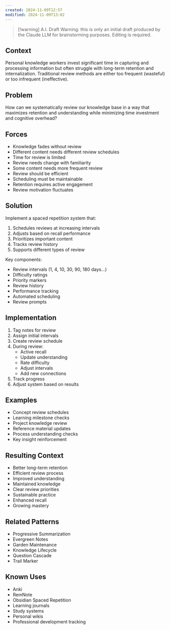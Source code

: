 ```yaml
---
created: 2024-11-09T12:57
modified: 2024-11-09T13:02
---
```


> [!warning] A.I. Draft
> Warning: this is only an initial draft produced by the Claude LLM for brainstorming purposes. Editing is required.

## Context

Personal knowledge workers invest significant time in capturing and processing information but often struggle with long-term retention and internalization. Traditional review methods are either too frequent (wasteful) or too infrequent (ineffective).

## Problem

How can we systematically review our knowledge base in a way that maximizes retention and understanding while minimizing time investment and cognitive overhead?

## Forces

- Knowledge fades without review
- Different content needs different review schedules
- Time for review is limited
- Review needs change with familiarity
- Some content needs more frequent review
- Review should be efficient
- Scheduling must be maintainable
- Retention requires active engagement
- Review motivation fluctuates

## Solution

Implement a spaced repetition system that:

1. Schedules reviews at increasing intervals
2. Adjusts based on recall performance
3. Prioritizes important content
4. Tracks review history
5. Supports different types of review

Key components:

- Review intervals (1, 4, 10, 30, 90, 180 days...)
- Difficulty ratings
- Priority markers
- Review history
- Performance tracking
- Automated scheduling
- Review prompts

## Implementation

1. Tag notes for review
2. Assign initial intervals
3. Create review schedule
4. During review:
    - Active recall
    - Update understanding
    - Rate difficulty
    - Adjust intervals
    - Add new connections
5. Track progress
6. Adjust system based on results

## Examples

- Concept review schedules
- Learning milestone checks
- Project knowledge review
- Reference material updates
- Process understanding checks
- Key insight reinforcement

## Resulting Context

- Better long-term retention
- Efficient review process
- Improved understanding
- Maintained knowledge
- Clear review priorities
- Sustainable practice
- Enhanced recall
- Growing mastery

## Related Patterns

- Progressive Summarization
- Evergreen Notes
- Garden Maintenance
- Knowledge Lifecycle
- Question Cascade
- Trail Marker

## Known Uses

- Anki
- RemNote
- Obsidian Spaced Repetition
- Learning journals
- Study systems
- Personal wikis
- Professional development tracking